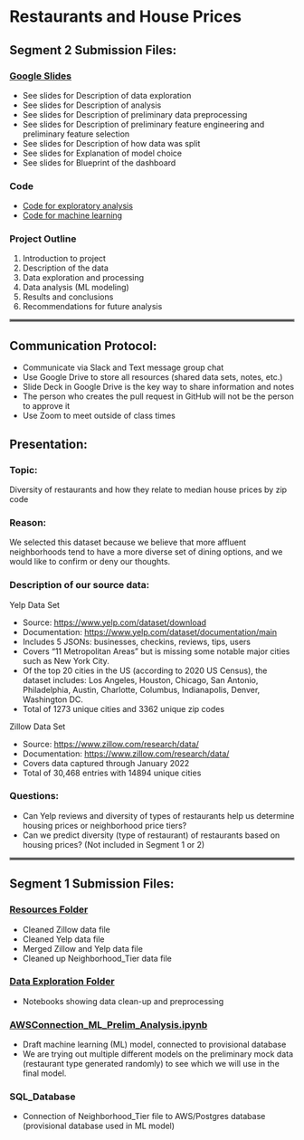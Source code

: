 # Restaurants and House Prices

## Segment 2 Submission Files:

### [Google Slides](https://docs.google.com/presentation/d/1PKg5WkO88eU_hPHp4mJDg0-3eRan4CjP15BmRV8o_pw/edit?usp=sharing)
- See slides for Description of data exploration
- See slides for Description of analysis 
- See slides for Description of preliminary data preprocessing
- See slides for Description of preliminary feature engineering and preliminary feature selection
- See slides for Description of how data was split
- See slides for Explanation of model choice
- See slides for Blueprint of the dashboard

### Code
- [Code for exploratory analysis](https://github.com/pgoyal94/Restaurants_and_House_Prices/tree/main/Data_Exploration)
- [Code for machine learning](https://github.com/pgoyal94/Restaurants_and_House_Prices/tree/main/Machine_Learning)

### Project Outline
1. Introduction to project
2. Description of the data
3. Data exploration and processing
4. Data analysis (ML modeling)
5. Results and conclusions
7. Recommendations for future analysis

<hr style="border:2px solid gray"> </hr>

## Communication Protocol:
- Communicate via Slack and Text message group chat
- Use Google Drive to store all resources (shared data sets, notes, etc.)
- Slide Deck in Google Drive is the key way to share information and notes
- The person who creates the pull request in GitHub will not be the person to approve it
- Use Zoom to meet outside of class times

## Presentation:

### Topic: 
Diversity of restaurants and how they relate to median house prices by zip code
### Reason: 
We selected this dataset because we believe that more affluent neighborhoods tend to have a more diverse set of dining options, and we would like to confirm or deny our thoughts.
### Description of our source data:
Yelp Data Set
-  Source: https://www.yelp.com/dataset/download
-  Documentation: https://www.yelp.com/dataset/documentation/main
-  Includes 5 JSONs: businesses, checkins, reviews, tips, users
-  Covers “11 Metropolitan Areas” but is missing some notable major cities such as New York City.
-  Of the top 20 cities in the US (according  to 2020 US Census), the dataset includes: Los Angeles, Houston, Chicago, San Antonio, Philadelphia, Austin, Charlotte, Columbus, Indianapolis,  Denver, Washington DC.
-  Total of 1273 unique cities and 3362 unique zip codes

Zillow Data Set
-  Source: https://www.zillow.com/research/data/
-  Documentation: https://www.zillow.com/research/data/
-  Covers data captured through January 2022
-  Total of 30,468 entries with 14894 unique cities

### Questions:
- Can Yelp reviews and diversity of types of restaurants help us determine housing prices or neighborhood price tiers? 
- Can we predict diversity (type of restaurant) of restaurants based on housing prices? (Not included in Segment 1 or 2)

<hr style="border:2px solid gray"> </hr>

## Segment 1 Submission Files:

### [Resources Folder](https://github.com/pgoyal94/Restaurants_and_House_Prices/tree/main/Resources)
- Cleaned Zillow data file
- Cleaned Yelp data file
- Merged Zillow and Yelp data file
- Cleaned up Neighborhood_Tier data file

### [Data Exploration Folder](https://github.com/pgoyal94/Restaurants_and_House_Prices/tree/main/Data_Exploration)
- Notebooks showing data clean-up and preprocessing

### [AWSConnection_ML_Prelim_Analysis.ipynb](https://github.com/pgoyal94/Restaurants_and_House_Prices/blob/main/AWSConnection_ML_Prelim_Analysis.ipynb)
- Draft machine learning (ML) model, connected to provisional database
- We are trying out multiple different models on the preliminary mock data (restaurant type generated randomly) to see which we will use in the final model.

### SQL_Database
- Connection of Neighborhood_Tier file to AWS/Postgres database (provisional database used in ML model)




